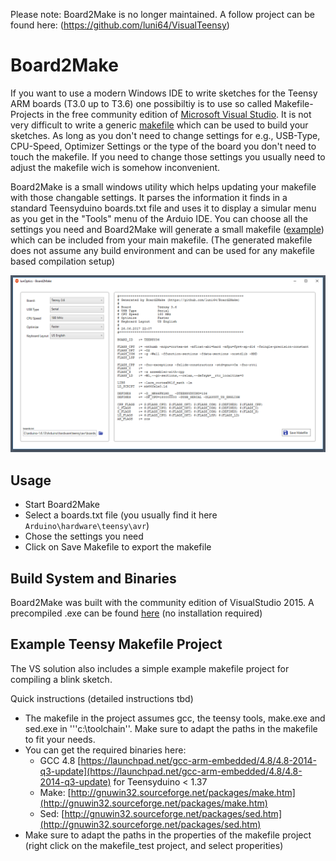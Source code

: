 Please note: Board2Make is no longer maintained. A follow project can be found here: (https://github.com/luni64/VisualTeensy)

# Board2Make

If you want to use a modern Windows IDE to write sketches for the Teensy ARM boards (T3.0 up to T3.6) one possibiltiy is to use so called Makefile-Projects in the free community edition of [Microsoft Visual Studio](https://www.visualstudio.com/vs/community). It is not very difficult to write a generic [makefile](https://github.com/luni64/Board2Make/blob/master/src/makefile_test/makefile) which can be used to build your sketches. As long as you don't need to change settings for e.g., USB-Type, CPU-Speed, Optimizer Settings or the type of the board you don't need to touch the makefile. If you need to change those settings you usually need to adjust the makefile wich is somehow inconvenient. 

Board2Make is a small windows utility which helps updating your makefile with those changable settings. It parses the information it finds in a standard Teensyduino boards.txt file and uses it to display a simular menu as you get in the "Tools" menu of the  Arduio IDE. You can choose all the settings you need and Board2Make will generate a small makefile ([example](https://github.com/luni64/Board2Make/blob/master/src/makefile_test/teensy.mk)) which can be included from your main makefile. (The generated makefile does not assume any build environment and can be used for any makefile based compilation setup)

![GUI](/media/gui.png "GUI")

## Usage
- Start Board2Make
- Select a boards.txt file (you usually find it here ``` Arduino\hardware\teensy\avr ```)
- Chose the settings you need
- Click on Save Makefile to export the makefile 


## Build System and Binaries
Board2Make was built with the community edition of VisualStudio 2015. A precompiled .exe can be found [here](https://github.com/luni64/Board2Make/releases) (no installation required)



## Example Teensy Makefile Project
The VS solution also includes a simple example makefile project for compiling a blink sketch. 

Quick instructions (detailed instructions tbd)
- The makefile in the project assumes gcc, the teensy tools, make.exe and sed.exe in '''c:\toolchain''. Make sure to adapt the paths in the  makefile to fit your needs.
- You can get the required binaries here: 
  - GCC 4.8 [https://launchpad.net/gcc-arm-embedded/4.8/4.8-2014-q3-update](https://launchpad.net/gcc-arm-embedded/4.8/4.8-2014-q3-update) for Teensyduino < 1.37
  - Make: [http://gnuwin32.sourceforge.net/packages/make.htm](http://gnuwin32.sourceforge.net/packages/make.htm)
  - Sed:  [http://gnuwin32.sourceforge.net/packages/sed.htm](http://gnuwin32.sourceforge.net/packages/sed.htm)
- Make sure to adapt the paths in the properties of the makefile project (right click on the makefile_test project, and select properities)


